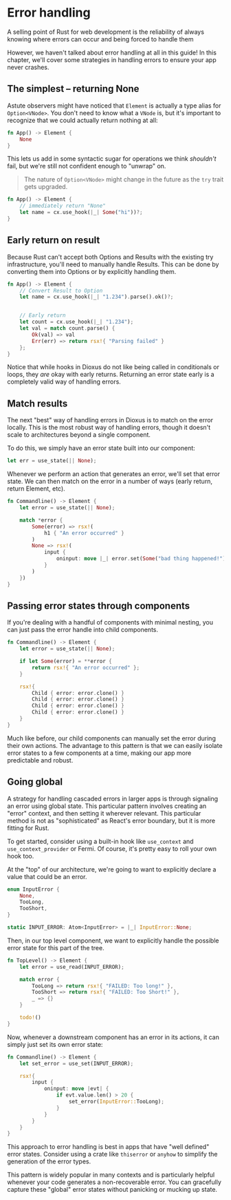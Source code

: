 # Error handling

A selling point of Rust for web development is the reliability of always knowing where errors can occur and being forced to handle them

However, we haven't talked about error handling at all in this guide! In this chapter, we'll cover some strategies in handling errors to ensure your app never crashes.



## The simplest – returning None

Astute observers might have noticed that `Element` is actually a type alias for `Option<VNode>`. You don't need to know what a `VNode` is, but it's important to recognize that we could actually return nothing at all:

```rust
fn App() -> Element {
	None
}
```

This lets us add in some syntactic sugar for operations we think *shouldn't* fail, but we're still not confident enough to "unwrap" on.

> The nature of `Option<VNode>` might change in the future as the `try` trait gets upgraded.

```rust
fn App() -> Element {
	// immediately return "None"
	let name = cx.use_hook(|_| Some("hi"))?;
}
```

## Early return on result

Because Rust can't accept both Options and Results with the existing try infrastructure, you'll need to manually handle Results. This can be done by converting them into Options or by explicitly handling them.

```rust
fn App() -> Element {
	// Convert Result to Option
	let name = cx.use_hook(|_| "1.234").parse().ok()?;


	// Early return
	let count = cx.use_hook(|_| "1.234");
	let val = match count.parse() {
		Ok(val) => val
		Err(err) => return rsx!{ "Parsing failed" }
	};
}
```

Notice that while hooks in Dioxus do not like being called in conditionals or loops, they *are* okay with early returns. Returning an error state early is a completely valid way of handling errors.


## Match results

The next "best" way of handling errors in Dioxus is to match on the error locally. This is the most robust way of handling errors, though it doesn't scale to architectures beyond a single component.

To do this, we simply have an error state built into our component:

```rust
let err = use_state(|| None);
```

Whenever we perform an action that generates an error, we'll set that error state. We can then match on the error in a number of ways (early return, return Element, etc).


```rust
fn Commandline() -> Element {
	let error = use_state(|| None);

	match *error {
		Some(error) => rsx!(
			h1 { "An error occurred" }
		)
		None => rsx!(
			input {
				oninput: move |_| error.set(Some("bad thing happened!")),
			}
		)
	})
}
```

## Passing error states through components

If you're dealing with a handful of components with minimal nesting, you can just pass the error handle into child components.

```rust
fn Commandline() -> Element {
	let error = use_state(|| None);

	if let Some(error) = **error {
		return rsx!{ "An error occurred" };
	}

	rsx!{
		Child { error: error.clone() }
		Child { error: error.clone() }
		Child { error: error.clone() }
		Child { error: error.clone() }
	}
}
```

Much like before, our child components can manually set the error during their own actions. The advantage to this pattern is that we can easily isolate error states to a few components at a time, making our app more predictable and robust.

## Going global

A strategy for handling cascaded errors in larger apps is through signaling an error using global state. This particular pattern involves creating an "error" context, and then setting it wherever relevant. This particular method is not as "sophisticated" as React's error boundary, but it is more fitting for Rust.

To get started, consider using a built-in hook like `use_context` and `use_context_provider` or Fermi. Of course, it's pretty easy to roll your own hook too.

At the "top" of our architecture, we're going to want to explicitly declare a value that could be an error.


```rust
enum InputError {
	None,
	TooLong,
	TooShort,
}

static INPUT_ERROR: Atom<InputError> = |_| InputError::None;
```

Then, in our top level component, we want to explicitly handle the possible error state for this part of the tree.

```rust
fn TopLevel() -> Element {
	let error = use_read(INPUT_ERROR);

	match error {
		TooLong => return rsx!{ "FAILED: Too long!" },
		TooShort => return rsx!{ "FAILED: Too Short!" },
		_ => {}
	}

	todo!()
}
```

Now, whenever a downstream component has an error in its actions, it can simply just set its own error state:

```rust
fn Commandline() -> Element {
	let set_error = use_set(INPUT_ERROR);

	rsx!{
		input {
			oninput: move |evt| {
				if evt.value.len() > 20 {
					set_error(InputError::TooLong);
				}
			}
		}
	}
}
```

This approach to error handling is best in apps that have "well defined" error states. Consider using a crate like `thiserror` or `anyhow` to simplify the generation of the error types.

This pattern is widely popular in many contexts and is particularly helpful whenever your code generates a non-recoverable error. You can gracefully capture these "global" error states without panicking or mucking up state.
